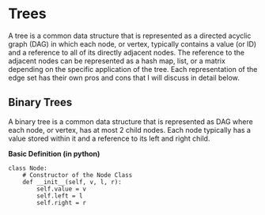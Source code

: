 # Trees

A tree is a common data structure that is represented as a directed acyclic graph (DAG) in which each node, or vertex, typically contains a value (or ID) and a reference to all of its directly adjacent nodes. The reference to the adjacent nodes can be represented as a hash map, list, or a matrix depending on the specific application of the tree. Each representation of the edge set has their own pros and cons that I will discuss in detail below.

## Binary Trees

A binary tree is a common data structure that is represented as DAG where each node, or vertex, has at most 2 child nodes. Each node typically has a value stored within it and a reference to its left and right child. 


**Basic Definition (in python)**

```
class Node:
	# Constructor of the Node Class
	def __init__(self, v, l, r):
		self.value = v
		self.left = l
		self.right = r
```
